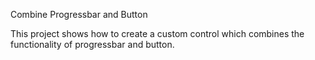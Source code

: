 Combine Progressbar and Button

This project shows how to create a custom control which combines the functionality of progressbar and button.